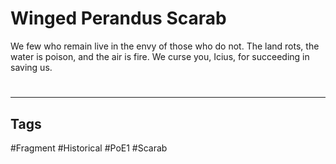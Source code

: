 # Winged Perandus Scarab
We few who remain live in the envy of those who do not. The land rots, the water is poison, and the air is fire. We curse you, Icius, for succeeding in saving us.

#
---
## Tags
#Fragment
#Historical 
#PoE1 
#Scarab 
